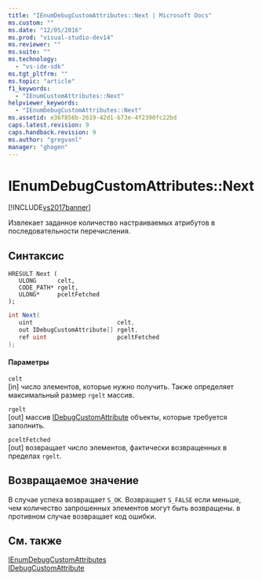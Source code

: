 ```yaml
---
title: "IEnumDebugCustomAttributes::Next | Microsoft Docs"
ms.custom: ""
ms.date: "12/05/2016"
ms.prod: "visual-studio-dev14"
ms.reviewer: ""
ms.suite: ""
ms.technology: 
  - "vs-ide-sdk"
ms.tgt_pltfrm: ""
ms.topic: "article"
f1_keywords: 
  - "IEnumCustomAttributes::Next"
helpviewer_keywords: 
  - "IEnumDebugCustomAttributes::Next"
ms.assetid: e36f856b-2619-42d1-b73e-4f2390fc22bd
caps.latest.revision: 9
caps.handback.revision: 9
ms.author: "gregvanl"
manager: "ghogen"
---
```

# IEnumDebugCustomAttributes::Next
[!INCLUDE[vs2017banner](../../../code-quality/includes/vs2017banner.md)]

Извлекает заданное количество настраиваемых атрибутов в последовательности перечисления.  
  
## Синтаксис  
  
```cpp#  
HRESULT Next (   
   ULONG      celt,  
   CODE_PATH* rgelt,  
   ULONG*     pceltFetched  
);  
```  
  
```c#  
int Next(  
   uint                        celt,   
   out IDebugCustomAttribute[] rgelt,   
   ref uint                    pceltFetched  
);  
```  
  
#### Параметры  
 `celt`  
 \[in\] число элементов, которые нужно получить.  Также определяет максимальный размер `rgelt` массив.  
  
 `rgelt`  
 \[out\] массив [IDebugCustomAttribute](../../../extensibility/debugger/reference/idebugcustomattribute.md) объекты, которые требуется заполнить.  
  
 `pceltFetched`  
 \[out\] возвращает число элементов, фактически возвращенных в пределах `rgelt`.  
  
## Возвращаемое значение  
 В случае успеха возвращает `S_OK`.  Возвращает `S_FALSE` если меньше, чем количество запрошенных элементов могут быть возвращены. в противном случае возвращает код ошибки.  
  
## См. также  
 [IEnumDebugCustomAttributes](../../../extensibility/debugger/reference/ienumdebugcustomattributes.md)   
 [IDebugCustomAttribute](../../../extensibility/debugger/reference/idebugcustomattribute.md)